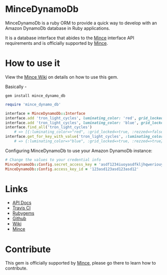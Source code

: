 # MinceDynamoDb

MinceDynamoDb is a ruby ORM to provide a quick way to develop with an Amazon DynamoDb database in Ruby applications.

It is a database interface that abides to the [Mince](https://github.com/coffeencoke/mince/) interface API requirements and is officially supported by [Mince](https://github.com/coffeencoke/mince/).

# How to use it

View the [Mince Wiki](https://github.com/coffeencoke/mince/wiki) on details on how to use this gem.

Basically -

```
gem install mince_dynamo_db
```

```ruby
require 'mince_dynamo_db'

interface = MinceDynamoDb::Interface
interface.add 'tron_light_cycles', luminating_color: 'red', grid_locked: true, rezzed: false
interface.add 'tron_light_cycles', luminating_color: 'blue', grid_locked: true, rezzed: true
interface.find_all('tron_light_cycles') 
	# => [{:luminating_color=>"red", :grid_locked=>true, :rezzed=>false}, {:luminating_color=>"blue", :grid_locked=>true, :rezzed=>true}] 
interface.get_for_key_with_value('tron_light_cycles', :luminating_color, 'blue')
	# => {:luminating_color=>"blue", :grid_locked=>true, :rezzed=>true} 
```

Configuring MinceDynamoDb to use your Amazon DynamoDb instance:

```ruby
# Change the values to your credential info
MinceDynamoDb::Config.secret_access_key = 'asdf1234iuoyasdfkljhqweriouy12341234asdf'
MinceDynamoDb::Config.access_key_id = '123asd123asd123asd12'
```

# Links

* [API Docs](http://rdoc.info/github/coffeencoke/mince_dynamo_db/master/frames)
* [Travis CI](https://travis-ci.org/#!/coffeencoke/mince_dynamo_db)
* [Rubygems](https://rubygems.org/gems/mince_dynamo_db)
* [Github](https://github.com/coffeencoke/mince_dynamo_db)
* [Wiki](https://github.com/coffeencoke/mince_dynamo_db/wiki)
* [Mince](https://github.com/coffeencoke/mince)

# Contribute

This gem is officially supported by [Mince](https://github.com/coffeencoke/mince/), please go there to learn how to contribute.
